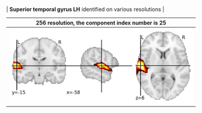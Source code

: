


| **Superior temporal gyrus LH** identified on various resolutions |

| 256 resolution, the component index number is 25|  
|:---:|  
| ![Component 256](../256/final/25.jpg "From component 256: Superior temporal gyrus LH") |